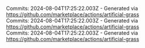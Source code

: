 Commits: 2024-08-04T17:25:22.003Z - Generated via https://github.com/marketplace/actions/artificial-grass
<br>
Commits: 2024-08-04T17:25:22.003Z - Generated via https://github.com/marketplace/actions/artificial-grass
<br>
Commits: 2024-08-04T17:25:22.003Z - Generated via https://github.com/marketplace/actions/artificial-grass
<br>
